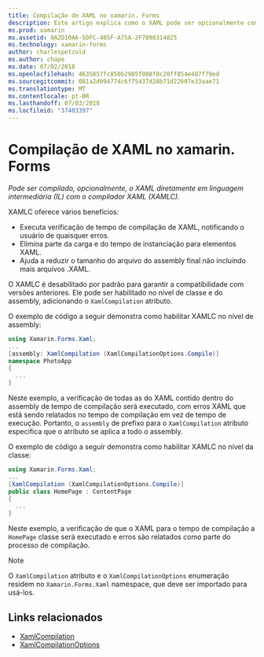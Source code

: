 ```yaml
---
title: Compilação de XAML no xamarin. Forms
description: Este artigo explica como o XAML pode ser opcionalmente compilado diretamente em linguagem intermediária (IL) com o compilador do xamarin. Forms XAML (XAMLC).
ms.prod: xamarin
ms.assetid: 9A2D10A6-5DFC-485F-A75A-2F7B98314025
ms.technology: xamarin-forms
author: charlespetzold
ms.author: chape
ms.date: 07/02/2018
ms.openlocfilehash: 4635857fc850b2985f988f8c20ff854e487f79ed
ms.sourcegitcommit: 081a2d094774c6f75437d28b71d22607e33aae71
ms.translationtype: MT
ms.contentlocale: pt-BR
ms.lasthandoff: 07/03/2018
ms.locfileid: "37403397"
---
```

# <a name="xaml-compilation-in-xamarinforms"></a>Compilação de XAML no xamarin. Forms

_Pode ser compilado, opcionalmente, o XAML diretamente em linguagem intermediária (IL) com o compilador XAML (XAMLC)._

XAMLC oferece vários benefícios:

- Executa verificação de tempo de compilação de XAML, notificando o usuário de quaisquer erros.
- Elimina parte da carga e do tempo de instanciação para elementos XAML.
- Ajuda a reduzir o tamanho do arquivo do assembly final não incluindo mais arquivos .XAML.

O XAMLC é desabilitado por padrão para garantir a compatibilidade com versões anteriores. Ele pode ser habilitado no nível de classe e do assembly, adicionando o `XamlCompilation` atributo.

O exemplo de código a seguir demonstra como habilitar XAMLC no nível de assembly:

```csharp
using Xamarin.Forms.Xaml;
...
[assembly: XamlCompilation (XamlCompilationOptions.Compile)]
namespace PhotoApp
{
  ...
}
```

Neste exemplo, a verificação de todas as do XAML contido dentro do assembly de tempo de compilação será executado, com erros XAML que está sendo relatados no tempo de compilação em vez de tempo de execução. Portanto, o `assembly` de prefixo para o `XamlCompilation` atributo especifica que o atributo se aplica a todo o assembly.

O exemplo de código a seguir demonstra como habilitar XAMLC no nível da classe:

```csharp
using Xamarin.Forms.Xaml;
...
[XamlCompilation (XamlCompilationOptions.Compile)]
public class HomePage : ContentPage
{
  ...
}
```

Neste exemplo, a verificação de que o XAML para o tempo de compilação a `HomePage` classe será executado e erros são relatados como parte do processo de compilação.

> [!NOTE]
> O `XamlCompilation` atributo e o `XamlCompilationOptions` enumeração residem no `Xamarin.Forms.Xaml` namespace, que deve ser importado para usá-los.


## <a name="related-links"></a>Links relacionados

- [XamlCompilation](https://developer.xamarin.com/api/type/Xamarin.Forms.Xaml.XamlCompilationAttribute/)
- [XamlCompilationOptions](https://developer.xamarin.com/api/type/Xamarin.Forms.Xaml.XamlCompilationOptions/)

